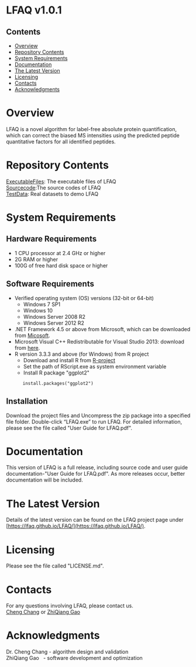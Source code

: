
# LFAQ v1.0.1  
## Contents
- [Overview](#overview)  
- [Repository Contents](#repository-contents)  
- [System Requirements](#system-requirements)  
- [Documentation](#documentation)
- [The Latest Version](#the-latest-version)
- [Licensing](#licensing)
- [Contacts](#contacts)
- [Acknowledgments](#acknowledgments)
# Overview

LFAQ is a novel algorithm for label-free absolute protein quantification, which can correct the biased MS intensities using the predicted peptide quantitative factors for all identified peptides.
# Repository Contents
[ExecutableFiles](./ExecutableFiles): The executable files of LFAQ  
[Sourcecode](./Sourcecode):The source codes of LFAQ   
[TestData](./TestData): Real datasets to demo LFAQ  

# System Requirements
## Hardware Requirements
 + 1 CPU processor at 2.4 GHz or higher  
 + 2G RAM or higher  
 + 100G of free hard disk space or higher
## Software Requirements
+ Verified operating system (OS) versions (32-bit or 64-bit)  
     + Windows 7 SP1  
     + Windows 10
     + Windows Server 2008 R2
     + Windows Server 2012 R2
+ .NET Framework 4.5 or above from Microsoft, which can be downloaded from [Micosoft](https://www.microsoft.com/en-us/download/details.aspx?id=30653).
+ Microsoft Visual C++ Redistributable for Visual Studio 2013: download from [here](https://www.microsoft.com/en-us/download/details.aspx?id=40784).
+ R version 3.3.3 and above (for Windows) from R project
	+ Download and install R from [R-project](https://www.r-project.org/) 
	+ Set the path of RScript.exe as system environment variable
	+ Install R package "ggplot2"  
	```  
	   install.packages("ggplot2")
    ```
##  Installation

  Download the project files and Uncompress the zip package into a specified file folder. Double-click “LFAQ.exe” to run LFAQ. For detailed information, please see the file called "User Guide for LFAQ.pdf".

# Documentation

  This version of LFAQ is a full release, including source code and user guide documentation-"User Guide for LFAQ.pdf". As more releases occur, better documentation will be included.


# The Latest Version
 
  Details of the latest version can be found on the LFAQ project page under [https://lfaq.github.io/LFAQ/](https://lfaq.github.io/LFAQ/).
  
#  Licensing

  Please see the file called "LICENSE.md".

#  Contacts

  For any questions involving LFAQ, please contact us.  
<a href="mailto:1987ccpacer@163.com">Cheng Chang</a> or <a href="mailto:gao\_zhi\_qiang@126.com">ZhiQiang Gao</a>  

 
#  Acknowledgments

Dr. Cheng Chang - algorithm design and validation  
ZhiQiang Gao    - software development and optimization 

